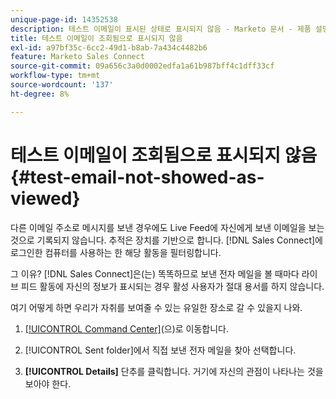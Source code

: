 ```yaml
---
unique-page-id: 14352538
description: 테스트 이메일이 표시된 상태로 표시되지 않음 - Marketo 문서 - 제품 설명서
title: 테스트 이메일이 조회됨으로 표시되지 않음
exl-id: a97bf35c-6cc2-49d1-b8ab-7a434c4482b6
feature: Marketo Sales Connect
source-git-commit: 09a656c3a0d0002edfa1a61b987bff4c1dff33cf
workflow-type: tm+mt
source-wordcount: '137'
ht-degree: 8%

---
```


# 테스트 이메일이 조회됨으로 표시되지 않음 {#test-email-not-showed-as-viewed}

다른 이메일 주소로 메시지를 보낸 경우에도 Live Feed에 자신에게 보낸 이메일을 보는 것으로 기록되지 않습니다. 추적은 장치를 기반으로 합니다. [!DNL Sales Connect]에 로그인한 컴퓨터를 사용하는 한 해당 활동을 필터링합니다.

그 이유? [!DNL Sales Connect]은(는) 똑똑하므로 보낸 전자 메일을 볼 때마다 라이브 피드 활동에 자신의 정보가 표시되는 경우 활성 사용자가 절대 용서를 하지 않습니다.

여기 어떻게 하면 우리가 자취를 보여줄 수 있는 유일한 장소로 갈 수 있을지 나와.

1. [[!UICONTROL Command Center]](https://toutapp.com/)&#x200B;(으)로 이동합니다.

1. [!UICONTROL Sent folder]에서 직접 보낸 전자 메일을 찾아 선택합니다.

1. **[!UICONTROL Details]** 단추를 클릭합니다. 거기에 자신의 관점이 나타나는 것을 보아야 한다.
